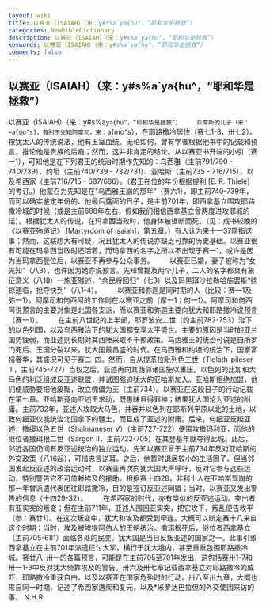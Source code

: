 ```yaml
---
layout: wiki
title: 以赛亚（ISAIAH）（来：y#s%a`ya{hu^，“耶和华是拯救”）
categories: NewBibleDictionary
description: 以赛亚（ISAIAH）（来：y#s%a`ya{hu^，“耶和华是拯救”）
keywords: 以赛亚（ISAIAH）（来：y#s%a`ya{hu^，“耶和华是拯救”）
comments: false
---
```


## 以赛亚（ISAIAH）（来：y#s%a`ya{hu^，“耶和华是拯救”）



以赛亚（ISAIAH）（来：y#s%a`ya{hu^，“耶和华是拯救”）
　　亚摩斯的儿子（来：~a{mo^s]，有别于先知阿摩司，来：`a{mo^s），在耶路撒冷居住（赛七1-3，卅七2）。按犹太人的传统说法，他有王室血统。无论如何，曾有学者根据他书中的记载和预言，推论他是贵族的后裔；然而，这并非肯定的结论。从以赛亚书开端的小引（赛一1），可知他是在下列君王的统治时期作先知的：乌西雅（主前791/790 - 740/739）、约坦（主前740/739 - 732/731）、亚哈斯（主前735 - 716/715），以及希西家（主前716/715 - 687/686）。（君王在位的年份根据提利 [E. R. Thiele] 的考订。）他蒙召为先知是在“乌西雅王崩的那年”（赛六1），即主前740-739年，而可以确实鉴定年份的、他最后露面的日子，是主前701年，即西拿基立围攻耶路撒冷城的时候（或是主前688年左右，假如我们相信西拿基立曾两度进攻耶城的话）。根据犹太人的传说，在玛拿西当政时，他身体被锯断而死。（见：成书较晚的《以赛亚殉道记》 [Martyrdom of Isaiah]，第五章。）有人认为来十一37隐指这事；然而，这联想大有可疑，况且犹太人的传说亦缺乏可靠的历史基础。以赛亚很有可能在玛拿西当政时还活着，而玛拿西的名字之所以不出现于赛一1，或许是因为当玛拿西登位后，以赛亚不再参与公众事务。
　　以赛亚已婚，妻子被称为“女先知”（八3），也许因为她亦说预言。先知曾提及两个儿子，二人的名字都具有象征意义（八18）一施亚雅述，“余民将回归”（七3）以及玛黑珥沙拉勒哈施罢斯“掳掠速临，抢夺快到”（八1-4）。
　　以赛亚和弥迦是同时期的人（比较：赛一1及弥一1）。阿摩司和何西阿的工作则在以赛亚之前（摩一1；何一1）。阿摩司和何西阿说预言的主要对象是北国各支派，而以赛亚和弥迦主要向犹大和耶路撒冷说预言（赛一1）。
　　在主前八世纪的上半部，耶罗波安二世（约主前782-753）治下的以色列国，以及乌西雅治下的犹大国都安享太平盛世。主要的原因是当时的亚兰国势疲弱，而亚述则长期对其西陲采取不干预政策。乌西雅王的统治可说是自所罗门死后、王国分裂以来，犹大国最昌盛的时代。在乌西雅和约坦的统治下，国家富裕奢华，其盛况可见于赛二-四。然而，自从提革拉毗列色三世（Tiglath-pileser III，主前745-727）当权之后，亚述再向其西邻诸国施以重压。以色列的比加和大马色的利泛组成反亚述联盟，并试图强迫犹大的亚哈斯加入。亚哈斯拒绝加盟，他们便威胁要把他废黜，改立傀儡为王（主前734）。以赛亚在这段日子的行动记载在第七章。亚哈斯竟向亚述王求助，既愚昧且得罪神；结果犹大国沦为亚述的附庸。主前732年，亚述人攻取大马色，并吞并以色列在耶斯列平原以北的土地，以致何细亚仅能统治北国余下的疆土，而且成了亚述的附庸。后来，何细亚反叛亚述，撒缦以色五世（Shalmaneser V）（主前727-722）便围攻撒玛利亚，而他的继位者撒珥根二世（Sargon II，主前722-705）在其登基年就夺得此城。此后，邻近各国仍问有反亚述统治的独立运动。先知以赛亚曾于主前734年反对亚哈斯的外交政策（八16起），可惜忠言逆耳。之后，他暂时退居较小的生活圈子。但当邻国发起反亚述的政治运动时，以赛亚再次向犹大国大声呼吁，反对它参与这些运动，特别警告它不可倚赖埃及的援助。根据赛十四28，非利士人在亚哈斯驾崩的那一年曾派遣代表团往耶路撒冷，目的是签订反亚述同盟；当时，以赛亚又发出警告的信息（十四29-32）。
　　在希西家的时代，亦有类似的反亚述运动。突出者有亚实突的叛变；但在主前711年，亚述人围困亚实突，把它攻下，叛乱便告敉平（参：赛廿1）。在这次叛变中，犹大和埃及都受到牵连。大概可以断定赛十八来自这个时期；当时，埃及被埃提阿伯人的王朝统治。撒珥根死后，继位者西拿基立（主前705-681）面临各处的民变。犹大国是当日反叛亚述的国家之一。此事引致西拿基立在主前701年派遣征讨大军，横行于犹大境内，甚至重重包围耶路撒冷城。赛廿八-卅一的各篇预言，可能是在主前705至701年发出，这包括赛卅1-7和卅一1-3中反对犹大倚靠埃及的警告。卅六及卅七章记载西拿基立对耶路撒冷的威吓，耶路撒冷重获自由，以及以赛亚在国家危殆时的行动。卅八至卅九章，大概也来自同一时期，记述了希西家遘疾和复元，以及*米罗达巴拉但的外交使团来访的事。
N.H.R.





